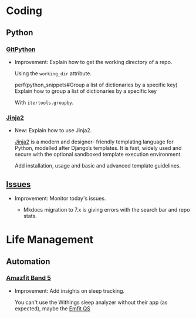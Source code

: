 # Coding

## Python

### [GitPython](gitpython.md)

* Improvement: Explain how to get the working directory of a repo.

    Using the `working_dir` attribute.
    
    perf(python_snippets#Group a list of dictionaries by a specific key) Explain
    how to group a list of dictionaries by a specific key
    
    With `itertools.groupby`.

### [Jinja2](python_jinja2.md)

* New: Explain how to use Jinja2.

    [Jinja2](https://jinja.palletsprojects.com) is a modern and designer-
    friendly
    templating language for Python, modelled after Django’s templates. It is
    fast,
    widely used and secure with the optional sandboxed template execution
    environment.
    
    Add installation, usage and basic and advanced template guidelines.

## [Issues](issues.md)

* Improvement: Monitor today's issues.

    * Mkdocs migration to 7.x is giving errors with the search bar and repo
    stats.

# Life Management

## Automation

### [Amazfit Band 5](amazfit_band_5.md)

* Improvement: Add insights on sleep tracking.

    You can't use the Withings sleep analyzer without their app (as
    expected), maybe the [Emfit
    QS](https://github.com/karlicoss/HPI/blob/master/my/emfit/__init__.py)
